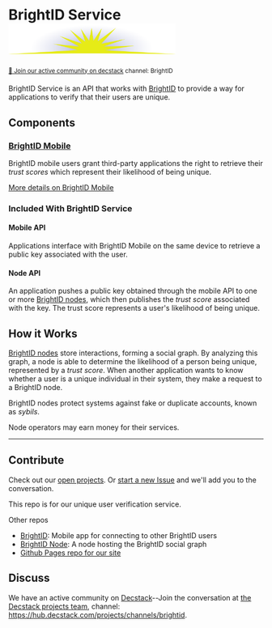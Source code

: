 # BrightID Service <img width="330px" src="images/logo.svg"/>
<sup>[💬 Join our active community on decstack](https://hub.decstack.com/signup_user_complete/?id=wutow3kb6bda5bhptir6aapyfh) channel: BrightID</sup>

BrightID Service is an API that works with [BrightID](https://github.com/BrightID/BrightID) to provide a way for applications to verify that their users are unique.

## Components
### [BrightID Mobile](https://github.com/BrightID/BrightID)

BrightID mobile users grant third-party applications the right to retrieve their _trust scores_ which represent their likelihood of being unique.

[More details on BrightID Mobile](https://github.com/BrightID/BrightID/wiki/BrightID-Mobile)

### Included With BrightID Service
#### Mobile API
Applications interface with BrightID Mobile on the same device to retrieve a public key associated with the user.
#### Node API
An application pushes a public key obtained through the mobile API to one or more [BrightID nodes](https://github.com/BrightID/BrightID-Node), which then publishes the _trust score_ associated with the key.  The trust score represents a user's likelihood of being unique.

## How it Works
[BrightID nodes](https://github.com/BrightID/BrightID-Node) store interactions, forming a social graph. By analyzing this graph, a node is able to determine the likelihood of a person being unique, represented by a _trust score_. When another application wants to know whether a user is a unique individual in their system, they make a request to a BrightID node.

BrightID nodes protect systems against fake or duplicate accounts, known as _sybils_.

Node operators may earn money for their services.

---
## Contribute

Check out our [open projects](https://github.com/BrightID/BrightID-Service/projects).  Or [start a new Issue](https://github.com/BrightID/BrightID-Service/issues) and we'll add you to the conversation.

This repo is for our unique user verification service.

Other repos
* [BrightID](https://github.com/BrightID/BrightID): Mobile app for connecting to other BrightID users
* [BrightID Node](https://github.com/BrightID/BrightID-Node): A node hosting the BrightID social graph
* [Github Pages repo for our site](https://github.com/BrightID/BrightID.github.io)

## Discuss

We have an active community on [Decstack](http://decstack.com/)--Join the conversation at [the Decstack projects team](https://hub.decstack.com/signup_user_complete/?id=wutow3kb6bda5bhptir6aapyfh), channel: https://hub.decstack.com/projects/channels/brightid.
